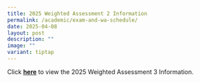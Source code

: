 ```yaml
---
title: 2025 Weighted Assessment 2 Information
permalink: /academic/exam-and-wa-schedule/
date: 2025-04-08
layout: post
description: ""
image: ""
variant: tiptap
---
```

<p>Click <strong><a href="https://docs.google.com/spreadsheets/d/1hmJAxv7iHUhFq6DFlWWXZumH577xPzQxR_E0oT2LTww/edit?usp=sharing" rel="noopener noreferrer nofollow" target="_blank">here</a></strong> to
view the 2025 Weighted Assessment 3 Information.</p>